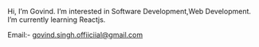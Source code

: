 Hi, I’m Govind.
 I’m interested in Software Development,Web Development.
 I’m currently learning Reactjs.

Email:- govind.singh.offiiciial@gmail.com


<!---
Govind-Rawat1/Govind-Rawat1 is a ✨ special ✨ repository because its `README.md` (this file) appears on your GitHub profile.
You can click the Preview link to take a look at your changes.
--->

